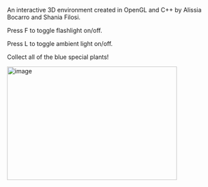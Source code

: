 An interactive 3D environment created in OpenGL and C++ by Alissia Bocarro and Shania Filosi.

Press F to toggle flashlight on/off. 

Press L to toggle ambient light on/off.

Collect all of the blue special plants!

<img width="398" height="265" alt="image" src="https://github.com/user-attachments/assets/f02d0bb1-d6c6-4571-bb6a-cc15d4ed2d9b" />

